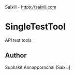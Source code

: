 Saixiii - https://saixiii.com

# SingleTestTool
API test tools


Author
--------
Suphakit Annoppornchai [Saixiii]
